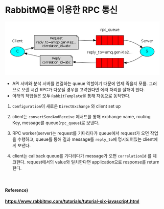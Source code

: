 # RabbitMQ를 이용한 RPC 통신

<img src = "./images/rpc.png">

- API 서버와 분석 서버를 연결하는 queue 역할이기 때문에 언제 죽을지 모름. 그러므로 오랜 시간 RPC가 다운될 경우를 고려한다면 에러 처리를 잘해야 한다.
- 아래의 작업들은 모두 `RabbitTemplate`을 통해 자동으로 동작한다.

1. `Configuration`이 새로운 `DirectExchange` 와 client set up

2. client는 `convertSendAndReceive` 메서드를 통해 exchange name, routing Key, message를 queue(`rpc_queue`)로 보낸다.

3. RPC worker(server)는 request를 기다리다가 queue에서 request가 오면 작업을 수행하고, queue를 통해 결과 message를 `reply_to`에 명시되어있는 client에게 보낸다.

4. client는 callback queue를 기다리다가 message가 오면 `correlationId` 를 체크한다. request에서의 value와 일치한다면 application으로 response를 return한다.<br><br><br>

#### Reference)

#### https://www.rabbitmq.com/tutorials/tutorial-six-javascript.html
